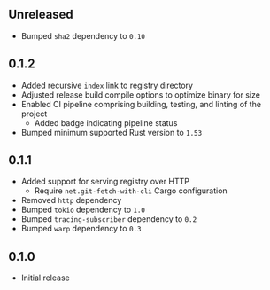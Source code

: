 Unreleased
----------
- Bumped `sha2` dependency to `0.10`


0.1.2
-----
- Added recursive `index` link to registry directory
- Adjusted release build compile options to optimize binary for size
- Enabled CI pipeline comprising building, testing, and linting of the
  project
  - Added badge indicating pipeline status
- Bumped minimum supported Rust version to `1.53`


0.1.1
-----
- Added support for serving registry over HTTP
  - Require `net.git-fetch-with-cli` Cargo configuration
- Removed `http` dependency
- Bumped `tokio` dependency to `1.0`
- Bumped `tracing-subscriber` dependency to `0.2`
- Bumped `warp` dependency to `0.3`


0.1.0
-----
- Initial release
